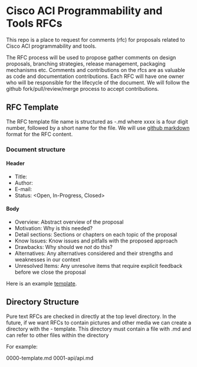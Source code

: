 # Cisco ACI Programmability and Tools RFCs

This repo is a place to request for comments (rfc) for proposals related to
Cisco ACI programmability and tools.

The RFC process will be used to propose gather comments on design proposals,
branching strategies, release management, packaging mechanisms etc. Comments and
contributions on the rfcs are as valuable as code and documentation
contributions. Each RFC will have one owner who will be responsible for the
lifecycle of the document. We will follow the github fork/pull/review/merge
process to accept contributions.


## RFC Template

The RFC template file name is structured as <xxxx>-<name>.md where xxxx is a
four digit number, followed by a short name for the file. We will use
[github markdown](https://help.github.com/articles/markdown-basics/) format for
the RFC content.

### Document structure

#### Header

- Title: <document title>
- Author: <name>
- E-mail: <author email>
- Status: <Open, In-Progress, Closed>

#### Body

- Overview: Abstract overview of the proposal
- Motivation: Why is this needed? 
- Detail sections: Sections or chapters on each topic of the proposal
- Know Issues: Know issues and pitfalls with the proposed approach
- Drawbacks: Why should we *not* do this?
- Alternatives: Any alternatives considered and their strengths and weaknesses
  in our context
- Unresolved Items: Any unresolve items that require explicit feedback before
  we close the proposal

Here is an example [template](0000-template.md).

## Directory Structure

Pure text RFCs are checked in directly at the top level directory. In the
future, if we want RFCs to contain pictures and other media we can create a
directory with the <xxxx>-<name> template. This directory must contain a file
with <name>.md and can refer to other files within the directory

For example:

0000-template.md
0001-api/api.md

